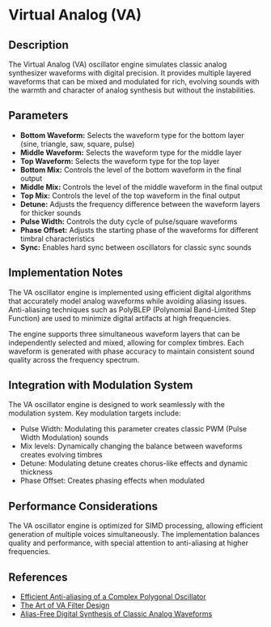 # Virtual Analog (VA)

## Description

The Virtual Analog (VA) oscillator engine simulates classic analog synthesizer waveforms with digital precision. It provides multiple layered waveforms that can be mixed and modulated for rich, evolving sounds with the warmth and character of analog synthesis but without the instabilities.

## Parameters

*   **Bottom Waveform:** Selects the waveform type for the bottom layer (sine, triangle, saw, square, pulse)
*   **Middle Waveform:** Selects the waveform type for the middle layer
*   **Top Waveform:** Selects the waveform type for the top layer
*   **Bottom Mix:** Controls the level of the bottom waveform in the final output
*   **Middle Mix:** Controls the level of the middle waveform in the final output
*   **Top Mix:** Controls the level of the top waveform in the final output
*   **Detune:** Adjusts the frequency difference between the waveform layers for thicker sounds
*   **Pulse Width:** Controls the duty cycle of pulse/square waveforms
*   **Phase Offset:** Adjusts the starting phase of the waveforms for different timbral characteristics
*   **Sync:** Enables hard sync between oscillators for classic sync sounds

## Implementation Notes

The VA oscillator engine is implemented using efficient digital algorithms that accurately model analog waveforms while avoiding aliasing issues. Anti-aliasing techniques such as PolyBLEP (Polynomial Band-Limited Step Function) are used to minimize digital artifacts at high frequencies.

The engine supports three simultaneous waveform layers that can be independently selected and mixed, allowing for complex timbres. Each waveform is generated with phase accuracy to maintain consistent sound quality across the frequency spectrum.

## Integration with Modulation System

The VA oscillator engine is designed to work seamlessly with the modulation system. Key modulation targets include:

- Pulse Width: Modulating this parameter creates classic PWM (Pulse Width Modulation) sounds
- Mix levels: Dynamically changing the balance between waveforms creates evolving timbres
- Detune: Modulating detune creates chorus-like effects and dynamic thickness
- Phase Offset: Creates phasing effects when modulated

## Performance Considerations

The VA oscillator engine is optimized for SIMD processing, allowing efficient generation of multiple voices simultaneously. The implementation balances quality and performance, with special attention to anti-aliasing at higher frequencies.

## References

- [Efficient Anti-aliasing of a Complex Polygonal Oscillator](https://www.dafx.de/paper-archive/2017/papers/DAFx17_paper_26.pdf)
- [The Art of VA Filter Design](https://www.native-instruments.com/fileadmin/ni_media/downloads/pdf/VAFilterDesign_1.1.1.pdf)
- [Alias-Free Digital Synthesis of Classic Analog Waveforms](https://www.researchgate.net/publication/236629465_Alias-Free_Digital_Synthesis_of_Classic_Analog_Waveforms)
